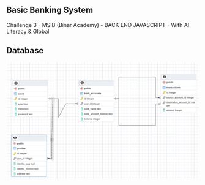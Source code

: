 ## Basic Banking System

Challenge 3 - MSIB (Binar Academy) - BACK END JAVASCRIPT - With AI Literacy & Global

## Database

![databases](assets/db.png)
